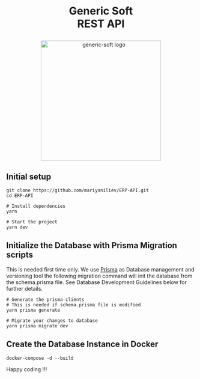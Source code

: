 <h1><p align="center">
  Generic Soft <br/>
  REST API
</p></h1>

<p align="center">
  <a href="https://genericsoft.bg/" target="blank"><img src="https://media-exp1.licdn.com/dms/image/C4D0BAQGICTRcAXWpSw/company-logo_200_200/0/1625574654319?e=1655942400&v=beta&t=wRhYFavVRCCf3Lti3-9gdEjziP36uz88pk7bf-WrfRA" width="320" alt="generic-soft logo" /></a>
</p>

## Initial setup

```shell
git clone https://github.com/mariyaniliev/ERP-API.git
cd ERP-API

# Install dependencies
yarn

# Start the project
yarn dev
```

## Initialize the Database with Prisma Migration scripts

This is needed first time only. We use [Prisma](https://www.prisma.io/) as Database management and versioning tool the following migration command will init the database from the schema.prisma file. See Database Development Guidelines below for further details.

```shell
# Generate the prisma clients
# This is needed if schema.prisma file is modified
yarn prisma generate

# Migrate your changes to database
yarn prisma migrate dev

```

## Create the Database Instance in Docker

```shell
docker-compose -d --build
```

Happy coding !!!
